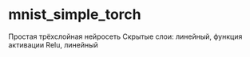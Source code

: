 # mnist_simple_torch
Простая трёхслойная нейросеть
Скрытые слои: линейный, функция активации Relu, линейный
